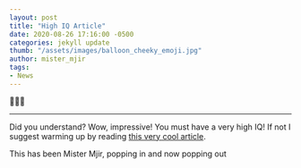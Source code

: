 ```yaml
---
layout: post
title: "High IQ Article"
date: 2020-08-26 17:16:00 -0500
categories: jekyll update
thumb: "/assets/images/balloon_cheeky_emoji.jpg"
author: mister_mjir
tags:
- News
---
```


🌲🎩🐘

---

Did you understand? Wow, impressive! You must have a very high IQ! If not I suggest warming up by reading
[this very cool article](https://hecrenews.github.io/jekyll/update/2020/08/20/super-cool-article-part-1-of-3.html).

This has been Mister Mjir, popping in and now popping out
